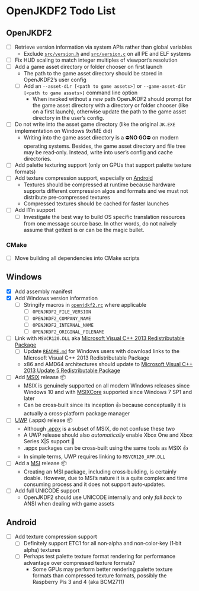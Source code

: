 # OpenJKDF2 Todo List

## OpenJKDF2
* [ ] Retrieve version information via system APIs rather than global variables
  * Exclude [`src/version.h`](src/version.h) and [`src/version.c`](src/version.c)
    on all PE and ELF systems
* [ ] Fix HUD scaling to match integer multiples of viewport&rsquo;s resolution
* [ ] Add a game asset directory or folder chooser on first launch
  * The path to the game asset directory should be stored in OpenJKDF2&rsquo;s
    user config
  * [ ] Add an `--asset-dir [<path to game assets>]` or `--game-asset-dir [<path to game assets>]`
    command line option
    * When invoked without a *new* path OpenJKDF2 should prompt for the
      game asset directory with a directory or folder chooser (like on a first
      launch), otherwise update the path to the game asset directory in the
      user&rsquo;s config.
* [ ] Do not write into the asset game directory (like the original `JK.EXE` implementation on Windows 9x/ME did)
  * Writing into the game asset directory is a &#x26D4;**NO GO**&#x26D4; on
    modern operating systems. Besides, the game asset directory and file tree
    may be read&#x2011;only. Instead, write into user&rsquo;s config and cache
    directories.
* [ ] Add palette texturing support (only on GPUs that support palette texture formats)
* [ ] Add texture compression support, especially on [Android](#Android)
  * Textures should be compressed at runtime because hardware supports different
    compression algos and formats and we must not distribute
    pre&#x2011;compressed textures
  * Compressed textures should be cached for faster launches
* [ ] Add l11n support
  * [ ] Investigate the best way to build OS specific translation resources from
    one message source base. In other words, do not naively assume that gettext
    is or can be the magic bullet.

### CMake
* [ ] Move building all dependencies into CMake scripts

## Windows
* [x] Add assembly manifest
* [x] Add Windows version information
  * [ ] Stringify macros in [`openjdkf2.rc`](packaging/win32/openjkdf2.rc "openjdkf2.rc")
    where applicable
    * [ ] `OPENJKDF2_FILE_VERSION`
    * [ ] `OPENJKDF2_COMPANY_NAME`
    * [ ] `OPENJKDF2_INTERNAL_NAME`
    * [ ] `OPENJKDF2_ORIGINAL_FILENAME`
* [ ] Link with `MSVCR120.DLL` aka [Microsoft Visual C++ 2013 Redistributable Package](https://www.microsoft.com/download/40784)
  * [ ] Update [`README.md`](README.md) for Windows users with download links to
    the Microsoft Visual C++ 2013 Redistributable Package
  * x86 and AMD64 architectures should update to
    [Microsoft Visual C++ 2013 Update 5 Redistributable Package](https://support.microsoft.com/help/3138367 "Visual C++ 2013 Update 5 Redistributable Package")
* [ ] Add [MSIX](https://learn.microsoft.com/en-us/windows/msix "MSIX") release &#x1F4E6;
  * MSIX is genuinely supported on all modern Windows releases since Windows 10
    and with [MSIXCore](https://github.com/microsoft/msix-packaging "MSIXCore")
    supported since Windows 7 SP1 and later
  * Can be cross&#x2011;built since its inception &#x1F44D; because conceptually
    it is actually a cross&#x2011;platform package manager
* [ ] [UWP](https://learn.microsoft.com/en-us/windows/uwp "Universal Windows Platform") (.appx) release &#x1F4E6;
  * Although [.appx](https://learn.microsoft.com/en-us/windows/uwp/packaging) is a
    subset of MSIX, do not confuse these two
  * A UWP release should also *automatically* enable Xbox One and Xbox Series X|S
    support &#x1F91E;
  * .appx packages can be cross&#x2011;built using the same tools as MSIX &#x1F44D;
  * In simple terms, UWP requires linking to `MSVCR120_APP.DLL`
* [ ] Add a [MSI](https://learn.microsoft.com/en-us/windows/win32/msi/windows-installer-portal "Microsoft Windows Installer") release &#x1F4E6;
  * Creating an MSI package, including cross&#x2011;building, is certainly
    doable. However, due to MSI&rsquo;s nature it is a quite complex and time
    consuming process and it does not support auto&#x2011;updates.
* [ ] Add full UNICODE support
  * OpenJKDF2 should use UNICODE internally and only *fall back* to ANSI when
    dealing with game assets

## Android
* [ ] Add texture compression support
  * [ ] Definitely support ETC1 for all non&#x2011;alpha and
    non&#x2011;color&#x2011;key (1&#x2011;bit alpha) textures
  * [ ] Perhaps test palette texture format rendering for performance advantage
    over compressed texture formats?
    * Some GPUs may perform better rendering palette texture formats than
      compressed texture formats, possibly the Raspberry Pis 3 and 4
      (aka BCM2711)
